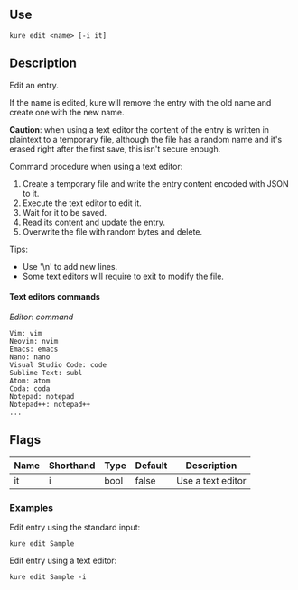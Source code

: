 ## Use

`kure edit <name> [-i it]`

## Description

Edit an entry. 

If the name is edited, kure will remove the entry with the old name and create one with the new name.

**Caution**: when using a text editor the content of the entry is written in plaintext to a temporary file, although the file has a random name and it's erased right after the first save, this isn't secure enough.

Command procedure when using a text editor:
1. Create a temporary file and write the entry content encoded with JSON to it.
2. Execute the text editor to edit it.
3. Wait for it to be saved.
4. Read its content and update the entry.
5. Overwrite the file with random bytes and delete.

Tips:
- Use '\n' to add new lines.
- Some text editors will require to exit to modify the file.

#### Text editors commands
*Editor*: *command*
```
Vim: vim
Neovim: nvim
Emacs: emacs
Nano: nano
Visual Studio Code: code
Sublime Text: subl
Atom: atom
Coda: coda
Notepad: notepad
Notepad++: notepad++
...
```

## Flags

|  Name     | Shorthand |     Type      |    Default    |     Description      |
|-----------|-----------|---------------|---------------|----------------------|
| it        | i         | bool          | false         | Use a text editor    |

### Examples

Edit entry using the standard input:
```
kure edit Sample 
```

Edit entry using a text editor:
```
kure edit Sample -i
```
